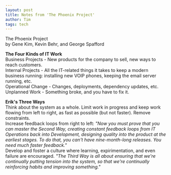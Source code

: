 ```yaml
---
layout: post
title: Notes from 'The Phoenix Project'
author: Tim
tags: tech
---
```


The Phoenix Project  
by Gene Kim, Kevin Behr, and George Spafford  

**The Four Kinds of IT Work**  
Business Projects - New products for the company to sell, new ways to reach customers.  
Internal Projects - All the IT-related things it takes to keep a modern business running: installing new VOIP phones, keeping the email server running, etc.  
Operational Change - Changes, deployments, dependency updates, etc. 
Unplanned Work - Something broke, and you have to fix it.  

**Erik's Three Ways**  
Think about the system as a whole. Limit work in progress and keep work flowing from left to right, as fast as possible (but not faster). Remove constraints.  
Increase feedback loops from right to left: *"Now you must prove that you can master the Second Way, creating constant feedback loops from IT Operations back into Development, designing quality into the product at the earliest stages. To do that, you can't have nine-month-long releases. You need much faster feedback."*  
Develop and foster a culture where learning, expirimentation, and even failure are encouraged. *"The Third Way is all about ensuring that we're continually putting tension into the system, so that we're continually reinforcing habits and improving something."*  